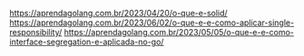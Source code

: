 https://aprendagolang.com.br/2023/04/20/o-que-e-solid/
https://aprendagolang.com.br/2023/06/02/o-que-e-e-como-aplicar-single-responsibility/
https://aprendagolang.com.br/2023/05/05/o-que-e-e-como-interface-segregation-e-aplicada-no-go/
